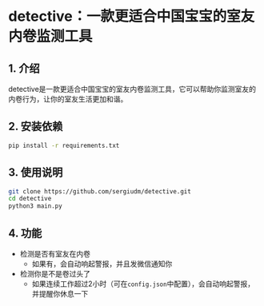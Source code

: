 detective：一款更适合中国宝宝的室友内卷监测工具
==================================================

## 1. 介绍

detective是一款更适合中国宝宝的室友内卷监测工具，它可以帮助你监测室友的内卷行为，让你的室友生活更加和谐。

## 2. 安装依赖
    
```bash
pip install -r requirements.txt
```

## 3. 使用说明

```bash
git clone https://github.com/sergiudm/detective.git
cd detective
python3 main.py
```

## 4. 功能
- 检测是否有室友在内卷
    - 如果有，会自动响起警报，并且发微信通知你
- 检测你是不是卷过头了
    - 如果连续工作超过2小时（可在`config.json`中配置），会自动响起警报，并提醒你休息一下
